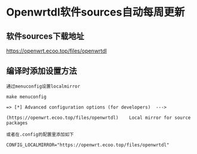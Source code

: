 # Openwrtdl软件sources自动每周更新

## 软件sources下载地址
 https://openwrt.ecoo.top/files/openwrtdl

## 编译时添加设置方法

```
通过menuconfig设置localmirror

make menuconfig

=> [*] Advanced configuration options (for developers)  --->

(https://openwrt.ecoo.top/files/openwrtdl)    Local mirror for source packages

```
```
或者在.config的配置里添加如下

CONFIG_LOCALMIRROR="https://openwrt.ecoo.top/files/openwrtdl"
```
